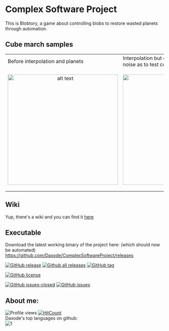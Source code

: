 # Complex Software Project
This is Blobtory, a game about controlling blobs 
to restore wasted planets through automation.

## Cube march samples
<table>
  <tr>
    <td>Before interpolation and planets</td>
    <td>Interpolation but early planet gen.. without noise as to test compute craters generation</td>
   </tr> 
   <tr>
      <td><p align="center"><img src="https://github.com/Daxode/ComplexSoftwareProject/blob/master/5b8cfb6746418105cc9b91f4c1fc8151.gif" alt="alt text" height="350"> </p></td>
      <td><p align="center"><img src="https://github.com/Daxode/ComplexSoftwareProject/blob/master/c2893ef6f0903c874dac8e6c1319b855.gif" alt="alt text" height="350"> </p></td>
  </tr>
</table>

## Wiki
Yup, there's a wiki and you can find it [here](https://github.com/Daxode/ComplexSoftwareProject/wiki)

## Executable
Download the latest working binary of the project here: (which should now be automated)
https://github.com/Daxode/ComplexSoftwareProject/releases

[![GitHub release](https://img.shields.io/github/release/Daxode/ComplexSoftwareProject.svg)](https://GitHub.com/Daxode/ComplexSoftwareProject/releases/)
[![Github all releases](https://img.shields.io/github/downloads/Daxode/ComplexSoftwareProject/total.svg)](https://GitHub.com/Daxode/ComplexSoftwareProject/releases/)
[![GitHub tag](https://img.shields.io/github/tag/Daxode/ComplexSoftwareProject.svg)](https://GitHub.com/Daxode/ComplexSoftwareProject/tags/)

[![GitHub license](https://img.shields.io/github/license/Daxode/ComplexSoftwareProject.svg)](https://github.com/Daxode/ComplexSoftwareProject/blob/master/LICENSE)

[![GitHub issues-closed](https://img.shields.io/github/issues-closed/Daxode/ComplexSoftwareProject.svg)](https://GitHub.com/Daxode/ComplexSoftwareProject/issues?q=is%3Aissue+is%3Aclosed)
[![GitHub issues](https://img.shields.io/github/issues/Daxode/ComplexSoftwareProject.svg)](https://GitHub.com/Daxode/ComplexSoftwareProject/issues/)

## About me:
![Profile views](https://gpvc.arturio.dev/Daxode)
[![HitCount](http://hits.dwyl.io/Daxode/badges.svg)](http://hits.dwyl.io/Daxode/badges)\
Daxode's top languages on github:\
![1](https://github-readme-stats.vercel.app/api/top-langs/?username=Daxode&theme=blue-green)
